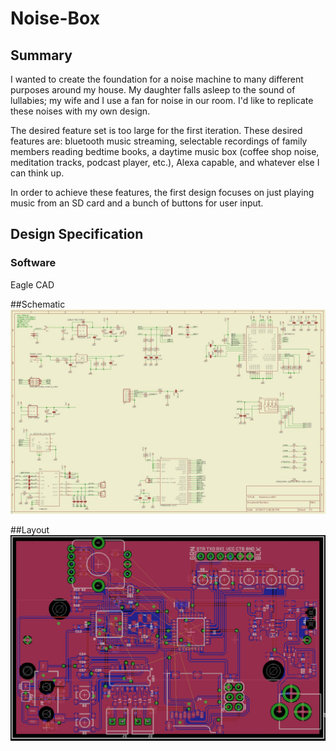 # Noise-Box
## Summary 
I wanted to create the foundation for a noise machine to many different purposes around my house. My daughter falls asleep to the sound of lullabies; my wife and I use a fan for noise in our room. I'd like to replicate these noises with my own design.

The desired feature set is too large for the first iteration. These desired features are: bluetooth music streaming, selectable recordings of family members reading bedtime books, a daytime music box (coffee shop noise, meditation tracks, podcast player, etc.), Alexa capable, and whatever else I can think up.

In order to achieve these features, the first design focuses on just playing music from an SD card and a bunch of buttons for user input.

## Design Specification
### Software
Eagle CAD


##Schematic
![Current Schematic](https://github.com/mkeenan90/Noise-Box/blob/master/img/CurrentSch.JPG?raw=true)

##Layout
![Current Layout](https://github.com/mkeenan90/Noise-Box/blob/master/img/CurrentLayout.JPG?raw=true)



